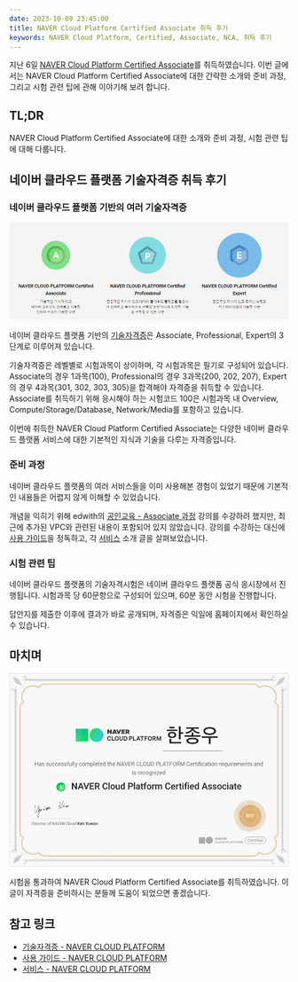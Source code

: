 ```yaml
---
date: 2023-10-09 23:45:00
title: NAVER Cloud Platform Certified Associate 취득 후기
keywords: NAVER Cloud Platform, Certified, Associate, NCA, 취득 후기
---
```


지난 6일 [NAVER Cloud Platform Certified Associate](https://edu.ncloud.com/certi)를 취득하였습니다.
이번 글에서는 NAVER Cloud Platform Certified Associate에 대한 간략한 소개와 준비 과정, 그리고 시험 관련 팁에 관해 이야기해 보려 합니다.

<!-- end -->

## TL;DR

NAVER Cloud Platform Certified Associate에 대한 소개와 준비 과정, 시험 관련 팁에 대해 다룹니다.

## 네이버 클라우드 플랫폼 기술자격증 취득 후기

### 네이버 클라우드 플랫폼 기반의 여러 기술자격증

![NAVER Cloud Platform Certifications](./naver-cloud-platform-certifications.png "네이버 클라우드 플랫폼 기반의 여러 [기술자격증](https://edu.ncloud.com/certi)")

네이버 클라우드 플랫폼 기반의 [기술자격증](https://edu.ncloud.com/certi)은 Associate, Professional, Expert의 3단계로 이루어져 있습니다.

기술자격증은 레벨별로 시험과목이 상이하며, 각 시험과목은 필기로 구성되어 있습니다.
Associate의 경우 1과목(100), Professional의 경우 3과목(200, 202, 207), Expert의 경우 4과목(301, 302, 303, 305)을 합격해야 자격증을 취득할 수 있습니다.
Associate를 취득하기 위해 응시해야 하는 시험코드 100은 시험과목 내 Overview, Compute/Storage/Database, Network/Media를 포함하고 있습니다.

이번에 취득한 NAVER Cloud Platform Certified Associate는 다양한 네이버 클라우드 플랫폼 서비스에 대한 기본적인 지식과 기술을 다루는 자격증입니다.

### 준비 과정

네이버 클라우드 플랫폼의 여러 서비스들을 이미 사용해본 경험이 있었기 때문에 기본적인 내용들은 어렵지 않게 이해할 수 있었습니다.

개념을 익히기 위해 edwith의 [공인교육 - Associate 과정](https://www.edwith.org/ncloudassociate) 강의를 수강하려 했지만, 최근에 추가된 VPC와 관련된 내용이 포함되어 있지 않았습니다.
강의를 수강하는 대신에 [사용 가이드](https://guide.ncloud-docs.com/docs/ko/home)을 정독하고, 각 [서비스](https://www.ncloud.com/product) 소개 글을 살펴보았습니다.

### 시험 관련 팁

네이버 클라우드 플랫폼의 기술자격시험은 네이버 클라우드 플랫폼 공식 응시장에서 진행됩니다.
시험과목 당 60문항으로 구성되어 있으며, 60분 동안 시험을 진행합니다.

답안지를 제출한 이후에 결과가 바로 공개되며, 자격증은 익일에 홈페이지에서 확인하실 수 있습니다.

## 마치며

![NAVER Cloud Platform Certified Associate](./certificate.png "NAVER Cloud Platform Certified Associate")

시험을 통과하여 NAVER Cloud Platform Certified Associate를 취득하였습니다.
이 글이 자격증을 준비하시는 분들께 도움이 되었으면 좋겠습니다.

## 참고 링크

- [기술자격증 - NAVER CLOUD PLATFORM](https://edu.ncloud.com/certi)
- [사용 가이드 - NAVER CLOUD PLATFORM](https://guide.ncloud-docs.com/docs/ko/home)
- [서비스 - NAVER CLOUD PLATFORM](https://www.ncloud.com/product)
